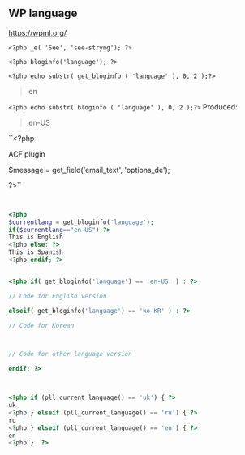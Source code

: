## WP language

<!--![](../../img/)-->

https://wpml.org/

`` <?php _e( 'See', 'see-stryng'); ?> ``

``<?php bloginfo('language'); ?>``

``<?php echo substr( get_bloginfo ( 'language' ), 0, 2 );?>``


> en

``<?php echo substr( bloginfo ( 'language' ), 0, 2 );?>``
Produced:
> en-US



``<?php 

ACF plugin

$message = get_field('email_text', 'options_de');

<?php echo get_field('code_address', 'options_'.substr( get_bloginfo ( 'language' ), 0, 2 )); ?>

?>``



```php


<?php
$currentlang = get_bloginfo('language');
if($currentlang=="en-US"):?>
This is English
<?php else: ?>
This is Spanish
<?php endif; ?>


<?php if( get_bloginfo('language') == 'en-US' ) : ?>

// Code for English version

elseif( get_bloginfo('language') == 'ko-KR' ) : ?>

// Code for Korean



// Code for other language version

endif; ?>



<?php if (pll_current_language() == 'uk') { ?>
uk
<?php } elseif (pll_current_language() == 'ru') { ?>
ru
<?php } elseif (pll_current_language() == 'en') { ?>
en
<?php }  ?>



```


